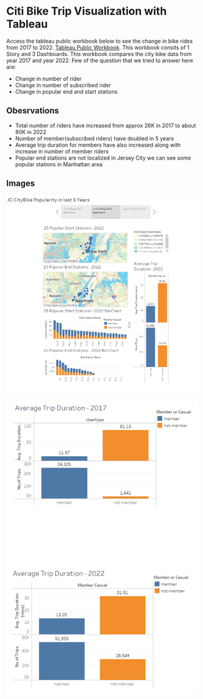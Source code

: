 # Citi Bike Trip Visualization with Tableau
Access the tableau public workbook below to see the change in bike rides from 2017 to 2022.
[Tableau Public Workbook](https://public.tableau.com/authoring/CitiBike-Analysis_16670429497860/JC-CityBikePopularityinlast5Years#2). This workbook consits of 1 Story and 3 Dashboards.
This workbook compares the city bike data from year 2017 and year 2022. Few of the question that we tried to answer here are:
* Change in number of rider
* Change in number of subscribed rider
* Change in popular end and start stations 



## Obesrvations
* Total number of riders have increased from approx 26K in 2017 to about 80K in 2022
* Number of member(subscribed riders) have doubled in 5 years
* Average trip duration for members have also increased along with increase in number of member riders
* Popular end stations are not localized in Jersey City we can see some popular stations in Manhattan area


## Images
![Story](Images/Story.PNG)

![TripDuration](Images/TripDuration.PNG)
